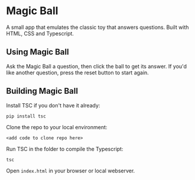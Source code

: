 # Magic Ball

A small app that emulates the classic toy that answers questions. Built with HTML, CSS and Typescript.

## Using Magic Ball

Ask the Magic Ball a question, then click the ball to get its answer. If you'd like another question, press the reset button to start again.

## Building Magic Ball

Install TSC if you don't have it already:

```
pip install tsc
```

Clone the repo to your local environment:

```
<add code to clone repo here>
```

Run TSC in the folder to compile the Typescript:

```
tsc
```

Open `index.html` in your browser or local webserver.

